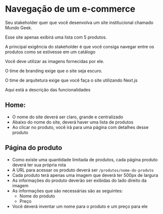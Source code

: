 # Navegação de um e-commerce

Seu stakeholder quer que você desenvolva um site institucional chamado Mundo Geek.

Esse site apenas exibirá uma lista com 5 produtos.

A principal exigência do stakeholder é que você consiga navegar entre os produtos como se estivesse em um catálogo

Você deve utilizar as imagens fornecidas por ele.

O time de branding exige que o site seja escuro.

O time de arquitetura exige que você faça o site utilizando Next.js

Aqui está a descrição das funcionalidades

## Home:

- O nome do site deverá ser claro, grande e centralizado
- Abaixo do nome do site, deverá haver uma lista de produtos
- Ao clicar no produto, você irá para uma página com detalhes desse produto

## Página do produto

- Como existe uma quantidade limitada de produtos, cada página produto deverá ter sua própria rota
- A URL para acessar os produto deverá ser `/produtos/nome-do-produto`
- Cada produto terá apenas uma imagem que deverá ter 500px de largura
- As informações do produto deverão ser exibidas do lado direito da imagem
- As informações que são necessárias são as seguintes:
  - Nome do produto
  - Preço
- Você deverá inventar um nome para o produto e um preço para ele




